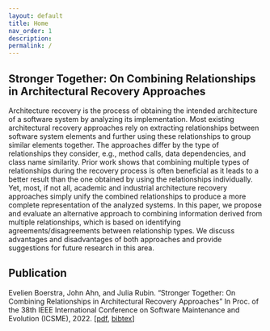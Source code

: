 ```yaml
---
layout: default
title: Home
nav_order: 1
description: 
permalink: /
---
```


## Stronger Together: On Combining Relationships in Architectural Recovery Approaches

Architecture recovery is the process of obtaining the intended architecture of a software system by analyzing its implementation. Most existing architectural recovery approaches rely on extracting relationships between software system elements and further using these relationships to group similar elements together. The approaches differ by the type of relationships they consider, e.g., method calls, data dependencies, and class name similarity. Prior work shows that combining multiple types of relationships during the recovery process is often beneficial as it leads to a better result than the one obtained by using the relationships individually. Yet, most, if not all, academic and industrial architecture recovery approaches simply unify the combined relationships to produce a more complete representation of the analyzed systems. In this paper, we propose and evaluate an alternative approach to combining information derived from multiple relationships, which is based on identifying agreements/disagreements between relationship types. We discuss advantages and disadvantages of both approaches and provide suggestions for future research in this area.


## Publication

Evelien Boerstra, John Ahn, and Julia Rubin. “Stronger Together: On Combining Relationships in Architectural Recovery Approaches” In Proc. of the 38th IEEE International Conference on Software Maintenance and Evolution (ICSME), 2022. [[pdf](https://people.ece.ubc.ca/mjulia/publications/On_Combining_Relationships_ICSME_2022.pdf), [bibtex](assets/data/paper.bib)]


